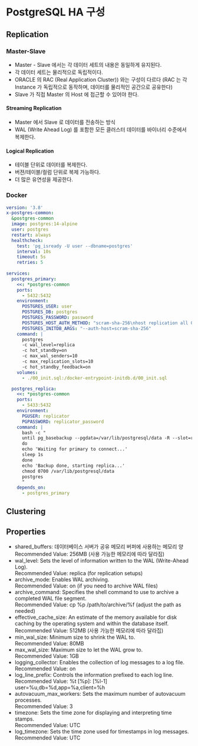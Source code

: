 # PostgreSQL HA 구성

## Replication

### Master-Slave
- Master - Slave 에서는 각 데이터 세트의 내용은 동일하게 유지된다.
- 각 데이터 세트는 물리적으로 독립적이다.
- ORACLE 의 RAC (Real Application Cluster)) 와는 구성이 다르다 (RAC 는 각 Instance 가 독립적으로 동작하며, 데이터를 물리적인 공간으로 공유한다)
- Slave 가 직접 Master 의 Host 에 접근할 수 있어야 한다.


#### Streaming Replication
- Master 에서 Slave 로 데이터를 전송하는 방식
- WAL (Write Ahead Log) 를 포함한 모든 클러스터 데이터를 바이너리 수준에서 복제한다.

#### Logical Replication
- 테이블 단위로 데이터를 복제한다.
- 버젼/테이블/컬럼 단위로 복제 가능하다.
- 더 많은 유연성을 제공한다.

### Docker
```yaml
version: '3.8'
x-postgres-common:
  &postgres-common
  image: postgres:14-alpine
  user: postgres
  restart: always
  healthcheck:
    test: 'pg_isready -U user --dbname=postgres'
    interval: 10s
    timeout: 5s
    retries: 5
  
services:
  postgres_primary:
    <<: *postgres-common
    ports:
      - 5432:5432
    environment:
      POSTGRES_USER: user
      POSTGRES_DB: postgres
      POSTGRES_PASSWORD: password
      POSTGRES_HOST_AUTH_METHOD: "scram-sha-256\nhost replication all 0.0.0.0/0 md5"
      POSTGRES_INITDB_ARGS: "--auth-host=scram-sha-256"
    command: |
      postgres 
      -c wal_level=replica 
      -c hot_standby=on 
      -c max_wal_senders=10 
      -c max_replication_slots=10 
      -c hot_standby_feedback=on
    volumes:
      - ./00_init.sql:/docker-entrypoint-initdb.d/00_init.sql

  postgres_replica:
    <<: *postgres-common
    ports:
      - 5433:5432
    environment:
      PGUSER: replicator
      PGPASSWORD: replicator_password
    command: |
      bash -c "
      until pg_basebackup --pgdata=/var/lib/postgresql/data -R --slot=replication_slot --host=postgres_primary --port=5432
      do
      echo 'Waiting for primary to connect...'
      sleep 1s
      done
      echo 'Backup done, starting replica...'
      chmod 0700 /var/lib/postgresql/data
      postgres
      "
    depends_on:
      - postgres_primary
```


## Clustering


## Properties
- shared_buffers: 데이터베이스 서버가 공유 메모리 버퍼에 사용하는 메모리 양
Recommended Value: 256MB (사용 가능한 메모리에 따라 달라짐)
- wal_level: Sets the level of information written to the WAL (Write-Ahead Log).  
Recommended Value: replica (for replication setups)
- archive_mode: Enables WAL archiving.  
Recommended Value: on (if you need to archive WAL files)
- archive_command: Specifies the shell command to use to archive a completed WAL file segment.  
Recommended Value: cp %p /path/to/archive/%f (adjust the path as needed)
- effective_cache_size: An estimate of the memory available for disk caching by the operating system and within the database itself.  
Recommended Value: 512MB (사용 가능한 메모리에 따라 달라집)
- min_wal_size: Minimum size to shrink the WAL to.  
Recommended Value: 80MB
- max_wal_size: Maximum size to let the WAL grow to.  
Recommended Value: 1GB
- logging_collector: Enables the collection of log messages to a log file.  
Recommended Value: on
- log_line_prefix: Controls the information prefixed to each log line.  
Recommended Value: %t [%p]: [%l-1] user=%u,db=%d,app=%a,client=%h
- autovacuum_max_workers: Sets the maximum number of autovacuum processes.  
Recommended Value: 3
- timezone: Sets the time zone for displaying and interpreting time stamps.  
Recommended Value: UTC
- log_timezone: Sets the time zone used for timestamps in log messages.  
Recommended Value: UTC


